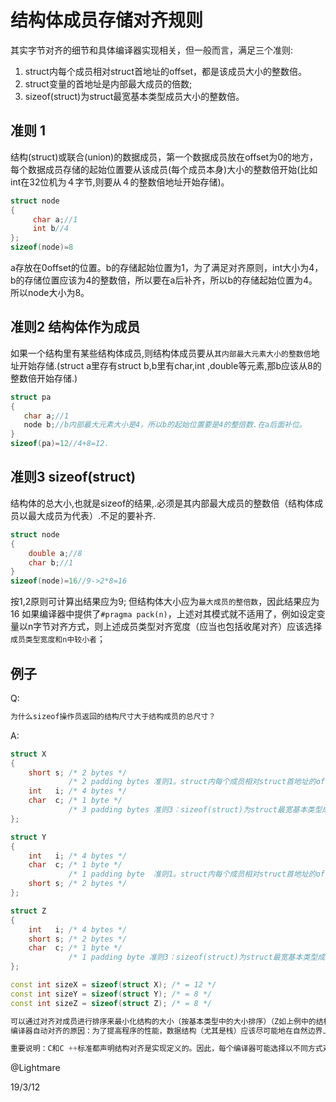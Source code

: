 # 结构体成员存储对齐规则

其实字节对齐的细节和具体编译器实现相关，但一般而言，满足三个准则:
1. struct内每个成员相对struct首地址的offset，都是该成员大小的整数倍。
2. struct变量的首地址是内部最大成员的倍数;
3. sizeof(struct)为struct最宽基本类型成员大小的整数倍。

## 准则 1
结构(struct)或联合(union)的数据成员，第一个数据成员放在offset为0的地方，每个数据成员存储的起始位置要从该成员(每个成员本身)大小的整数倍开始(比如int在32位机为４字节,则要从４的整数倍地址开始存储)。
```cpp
struct node
{
     char a;//1
     int b//4
};
sizeof(node)=8
```
a存放在0offset的位置。b的存储起始位置为1，为了满足对齐原则，int大小为4，b的存储位置应该为4的整数倍，所以要在a后补齐，所以b的存储起始位置为4。所以node大小为8。 

## 准则2 结构体作为成员
如果一个结构里有某些结构体成员,则结构体成员要从```其内部最大元素大小的整数倍```地址开始存储.(struct a里存有struct b,b里有char,int ,double等元素,那b应该从8的整数倍开始存储.)
```cpp
struct pa
{
   char a;//1
   node b;//b内部最大元素大小是4，所以b的起始位置要是4的整倍数.在a后面补位。
}
sizeof(pa)=12//4+8=12.
```
## 准则3 sizeof(struct)
结构体的总大小,也就是sizeof的结果,.必须是其内部最大成员的整数倍（结构体成员以最大成员为代表）.不足的要补齐.
```cpp
struct node
{
    double a;//8
    char b;//1
}
sizeof(node)=16//9->2*8=16
```
按1,2原则可计算出结果应为9;
但结构体大小应为```最大成员的整倍数```，因此结果应为16
如果编译器中提供了```#pragma pack(n)```，上述对其模式就不适用了，例如设定变量以n字节对齐方式，则上述成员类型对齐宽度（应当也包括收尾对齐）应该选择```成员类型宽度和n中较小者```；

## 例子
 Q: 
```CPP
为什么sizeof操作员返回的结构尺寸大于结构成员的总尺寸？
```
A:
```CPP
struct X
{
    short s; /* 2 bytes */
             /* 2 padding bytes 准则1。struct内每个成员相对struct首地址的offset，都是该成员大小的整数倍。*/
    int   i; /* 4 bytes */
    char  c; /* 1 byte */
             /* 3 padding bytes 准则3：sizeof(struct)为struct最宽基本类型成员大小的整数倍*/
};

struct Y
{
    int   i; /* 4 bytes */
    char  c; /* 1 byte */
             /* 1 padding byte  准则1。struct内每个成员相对struct首地址的offset，都是该成员大小的整数倍。*/
    short s; /* 2 bytes */
};

struct Z
{
    int   i; /* 4 bytes */
    short s; /* 2 bytes */
    char  c; /* 1 byte */
             /* 1 padding byte 准则3：sizeof(struct)为struct最宽基本类型成员大小的整数倍*/
};

const int sizeX = sizeof(struct X); /* = 12 */
const int sizeY = sizeof(struct Y); /* = 8 */
const int sizeZ = sizeof(struct Z); /* = 8 */

可以通过对齐对成员进行排序来最小化结构的大小（按基本类型中的大小排序）（Z如上例中的结构）。
编译器自动对齐的原因：为了提高程序的性能，数据结构（尤其是栈）应该尽可能地在自然边界上对齐。原因在于，为了访问未对齐的内存，处理器需要作两次内存访问；然而，对齐的内存访问仅需要一次访问。

重要说明：C和C ++标准都声明结构对齐是实现定义的。因此，每个编译器可能选择以不同方式对齐数据，从而导致不同且不兼容的数据布局。因此，在处理将由不同编译器使用的库时，了解编译器如何对齐数据非常重要。某些编译器具有命令行设置和/或特殊#pragma 语句来更改结构对齐设置。
```



@Lightmare

19/3/12